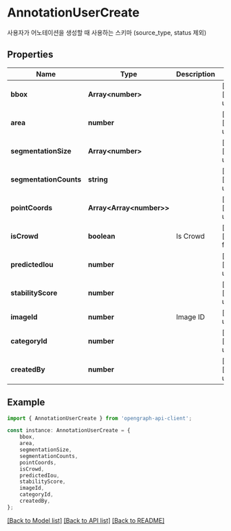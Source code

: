 # AnnotationUserCreate

사용자가 어노테이션을 생성할 때 사용하는 스키마 (source_type, status 제외)

## Properties

Name | Type | Description | Notes
------------ | ------------- | ------------- | -------------
**bbox** | **Array&lt;number&gt;** |  | [optional] [default to undefined]
**area** | **number** |  | [optional] [default to undefined]
**segmentationSize** | **Array&lt;number&gt;** |  | [optional] [default to undefined]
**segmentationCounts** | **string** |  | [optional] [default to undefined]
**pointCoords** | **Array&lt;Array&lt;number&gt;&gt;** |  | [optional] [default to undefined]
**isCrowd** | **boolean** | Is Crowd | [optional] [default to false]
**predictedIou** | **number** |  | [optional] [default to undefined]
**stabilityScore** | **number** |  | [optional] [default to undefined]
**imageId** | **number** | Image ID | [default to undefined]
**categoryId** | **number** |  | [optional] [default to undefined]
**createdBy** | **number** |  | [optional] [default to undefined]

## Example

```typescript
import { AnnotationUserCreate } from 'opengraph-api-client';

const instance: AnnotationUserCreate = {
    bbox,
    area,
    segmentationSize,
    segmentationCounts,
    pointCoords,
    isCrowd,
    predictedIou,
    stabilityScore,
    imageId,
    categoryId,
    createdBy,
};
```

[[Back to Model list]](../README.md#documentation-for-models) [[Back to API list]](../README.md#documentation-for-api-endpoints) [[Back to README]](../README.md)
